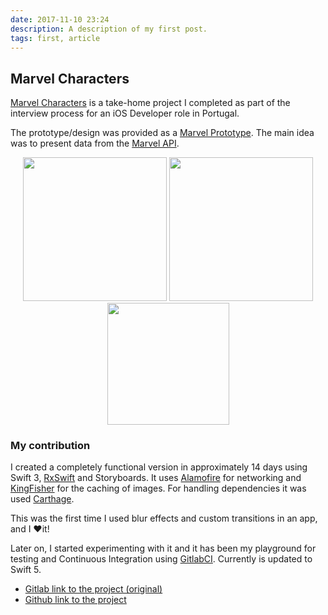 ```yaml
---
date: 2017-11-10 23:24
description: A description of my first post.
tags: first, article
---
```


## Marvel Characters

[Marvel Characters](https://gitlab.com/hugoalonsoluis/marvel-characters) is a take-home project I completed as part of the interview process for an iOS Developer role in Portugal.

The prototype/design was provided as a [Marvel Prototype](https://marvelapp.com/279b309/screen/10499832). The main idea was to present data from the [Marvel API](https://developer.marvel.com/).

<!-- Portfolio Gallery Grid -->

<p align="center">

<img src="images/marvel/marvel_characters_list.png" width="230">
<img src="images/marvel/marvel_characters_detail.png" width="230">
<img src="./images/marvel/marvel-characters-transitions-video.gif" width="195">
</p>

### My contribution

I created a completely functional version in approximately 14 days using Swift 3, [RxSwift](https://github.com/ReactiveX/RxSwift) and Storyboards. It uses [Alamofire](https://github.com/Alamofire/Alamofire) for networking and [KingFisher](https://github.com/onevcat/Kingfisher) for the caching of images. For handling dependencies it was used [Carthage](https://github.com/Carthage/Carthage).

This was the first time I used blur effects and custom transitions in an app, and I ❤️it!

Later on, I started experimenting with it and it has been my playground for testing and Continuous Integration using [GitlabCI](https://about.gitlab.com/product/continuous-integration/). Currently is updated to Swift 5.

- [Gitlab link to the project (original)](https://gitlab.com/hugoalonsoluis/marvel-characters)
- [Github link to the project](https://github.com/halonsoluis/marvel-characters)
